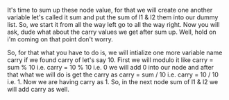 It's time to sum up these node value, for that we will create one another variable let's called it sum and put the sum of l1 & l2 them into our dummy list. So, we start it from all the way left go to all the way right. 
Now you will ask, dude what about the carry values we get after sum up.
Well, hold on i'm coming on that point don't worry.

So, for that what you have to do is, we will intialize one more variable name carry if we found carry of let's say 10. First we will modulo it like carry = sum % 10 i.e. carry = 10 % 10 i.e. 0 we will add 0 into our node and after that what we will do is get the carry as carry = sum / 10 i.e. carry = 10 / 10 i.e. 1. Now we are having carry as 1. So, in the next node sum of l1 & l2 we will add carry as well.